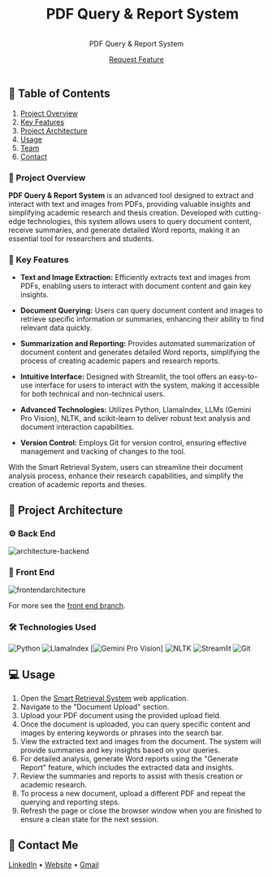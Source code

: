 <div align="center">
  <div id="user-content-toc">
    <ul>
      <summary><h1 style="display: inline-block;">PDF Query & Report System</h1></summary>
    </ul>
  </div>
  
  <p>PDF Query & Report System</p>
    <a href="https://technocolabfinalproject.onrender.com/" target="_blank">Request Feature</a>
</div>
<br>

## 📝 Table of Contents

1. [ Project Overview ](#introduction)
2. [ Key Features ](#features)
3. [ Project Architecture ](#arch)
4. [ Usage ](#usage)
5. [ Team ](#team)
6. [ Contact ](#contact)

<a name="introduction"></a>
### 🔌 Project Overview

**PDF Query & Report System** is an advanced tool designed to extract and interact with text and images from PDFs, providing valuable insights and simplifying academic research and thesis creation. Developed with cutting-edge technologies, this system allows users to query document content, receive summaries, and generate detailed Word reports, making it an essential tool for researchers and students.

### 🔌 Key Features

- **Text and Image Extraction:** Efficiently extracts text and images from PDFs, enabling users to interact with document content and gain key insights.

- **Document Querying:** Users can query document content and images to retrieve specific information or summaries, enhancing their ability to find relevant data quickly.

- **Summarization and Reporting:** Provides automated summarization of document content and generates detailed Word reports, simplifying the process of creating academic papers and research reports.

- **Intuitive Interface:** Designed with Streamlit, the tool offers an easy-to-use interface for users to interact with the system, making it accessible for both technical and non-technical users.

- **Advanced Technologies:** Utilizes Python, LlamaIndex, LLMs (Gemini Pro Vision), NLTK, and scikit-learn to deliver robust text analysis and document interaction capabilities.

- **Version Control:** Employs Git for version control, ensuring effective management and tracking of changes to the tool.

With the Smart Retrieval System, users can streamline their document analysis process, enhance their research capabilities, and simplify the creation of academic reports and theses.
<a name="arch"></a>
## 📝 Project Architecture

### ⚙️ Back End

![architecture-backend](https://github.com/Hamagistral/TeethSeg/assets/66017329/3eddbe6e-1afb-4a52-8128-006367c0d670)

### 🎨 Front End

![frontendarchitecture](https://github.com/Hamagistral/TeethSeg/assets/66017329/2fb117b5-8dc9-4ac6-a9f0-7f7a2a15e122)

For more see the [front end branch](https://github.com/Hamagistral/TeethSeg/tree/frontend).

### 🛠️ Technologies Used

![Python](https://img.shields.io/badge/python-3670A0?style=for-the-badge&logo=python&logoColor=ffdd54)
![LlamaIndex](https://img.shields.io/badge/LlamaIndex-%234E8F41.svg?style=for-the-badge&logo=llama&logoColor=white)
[![Gemini Pro Vision](https://img.shields.io/badge/Gemini%20Pro%20Vision-blue?style=for-the-badge&logo=text&logoColor=white)]
![NLTK](https://img.shields.io/badge/NLTK-%23D3A02A.svg?style=for-the-badge&logo=nltk&logoColor=white)
![Streamlit](https://img.shields.io/badge/Streamlit-%233C6F82.svg?style=for-the-badge&logo=streamlit&logoColor=white)
![Git](https://img.shields.io/badge/Git-%23F05032.svg?style=for-the-badge&logo=git&logoColor=white)

<a name="usage"></a>
## 💻 Usage
1. Open the [Smart Retrieval System](https://example-render-url.com) web application.
2. Navigate to the "Document Upload" section.
3. Upload your PDF document using the provided upload field.
4. Once the document is uploaded, you can query specific content and images by entering keywords or phrases into the search bar.
5. View the extracted text and images from the document. The system will provide summaries and key insights based on your queries.
6. For detailed analysis, generate Word reports using the "Generate Report" feature, which includes the extracted data and insights.
7. Review the summaries and reports to assist with thesis creation or academic research.
8. To process a new document, upload a different PDF and repeat the querying and reporting steps.
9. Refresh the page or close the browser window when you are finished to ensure a clean state for the next session.

<a name="contact"></a>
## 📨 Contact Me

[LinkedIn](https://www.linkedin.com/in/ibtissam-ech-chaibi/) •
[Website](https://ibtissamportfolio.netlify.app/) •
[Gmail](hamza.echchaibi@gmail.com)
